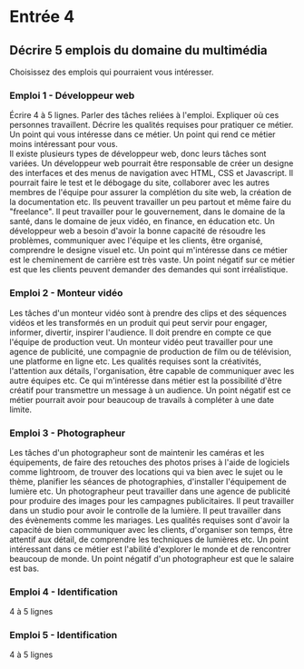 # Entrée 4
## Décrire 5 emplois du domaine du multimédia
Choisissez des emplois qui pourraient vous intéresser. 

### Emploi 1 - Développeur web
Écrire 4 à 5 lignes. Parler des tâches reliées à l'emploi. Expliquer où ces personnes travaillent. Décrire les qualités requises pour pratiquer ce métier. Un point qui vous intéresse dans ce métier. Un point qui rend ce métier moins intéressant pour vous.  
Il existe plusieurs types de développeur web, donc leurs tâches sont variées. Un développeur web pourrait être responsable de créer un designe des interfaces et des menus de navigation avec HTML, CSS et Javascript. Il pourrait faire le test et le débogage du site, collaborer avec les autres membres de l'équipe pour assurer la complétion du site web, la création de la documentation etc. Ils peuvent travailler un peu partout et même faire du "freelance". Il peut travailler pour le gouvernement, dans le domaine de la santé, dans le domaine de jeux vidéo, en finance, en éducation etc. Un développeur web a besoin d'avoir la bonne capacité de résoudre les problèmes, communiquer avec l'équipe et les clients, être organisé, comprendre le designe visuel etc. Un point qui m'intéresse dans ce métier est le cheminement de carrière est très vaste. Un point négatif sur ce métier est que les clients peuvent demander des demandes qui sont irréalistique.

### Emploi 2 - Monteur vidéo
Les tâches d'un monteur vidéo sont à prendre des clips et des séquences vidéos et les transformés en un produit qui peut servir pour engager, informer, divertir, inspirer l'audience. Il doit prendre en compte ce que l'équipe de production veut. Un monteur vidéo peut travailler pour une agence de publicité, une compagnie de production de film ou de télévision, une platforme en ligne etc. Les qualités requises sont la créativités, l'attention aux détails, l'organisation, être capable de communiquer avec les autre équipes etc. Ce qui m'intéresse dans métier est la possibilité d'être créatif pour transmettre un message à un audience. Un point négatif est ce métier pourrait avoir pour beaucoup de travails à compléter à une date limite.

### Emploi 3 - Photographeur
Les tâches d'un photographeur sont de maintenir les caméras et les équipements, de faire des retouches des photos prises à l'aide de logiciels comme lightroom, de trouver des locations qui va bien avec le sujet ou le thème, planifier les séances de photographies, d'installer l'équipement de lumière etc. Un photographeur peut travailler dans une agence de publicité pour produire des images pour les campagnes publicitaires. Il peut travailler dans un studio pour avoir le controlle de la lumière. Il peut travailler dans des évènements comme les mariages. Les qualités requises sont d'avoir la capacité de bien communiquer avec les clients, d'organiser son temps, être attentif aux détail, de comprendre les techniques de lumières etc. Un point intéressant dans ce métier est l'abilité d'explorer le monde et de rencontrer beaucoup de monde. Un point négatif d'un photographeur est que le salaire est bas.

### Emploi 4 - Identification
4 à 5 lignes

### Emploi 5 - Identification
4 à 5 lignes


